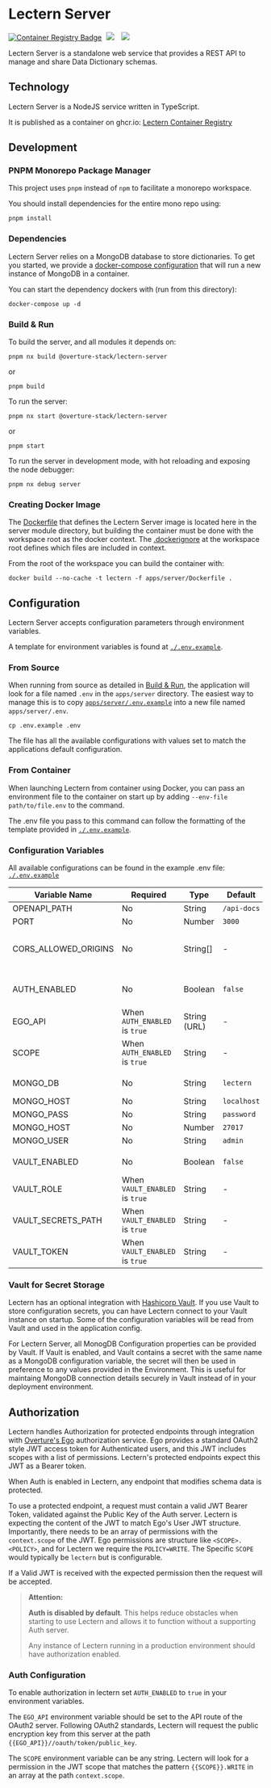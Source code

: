# Lectern Server

[<img alt="Container Registry Badge" src="https://img.shields.io/badge/Docker--Image-ghcr.io-blue?style=for-the-badge&color=blue&cacheSeconds=0" />](https://github.com/overture-stack/lectern/pkgs/container/lectern)
[<img hspace="5" src="https://img.shields.io/badge/chat--with--developers-overture--slack-blue?style=for-the-badge">](http://slack.overture.bio)
[<img hspace="5" src="https://img.shields.io/badge/License-AGPL--3.0-blue?style=for-the-badge">](https://github.com/overture-stack/lectern/blob/develop/LICENSE)

Lectern Server is a standalone web service that provides a REST API to manage and share Data Dictionary schemas.

## Technology

Lectern Server is a NodeJS service written in TypeScript.

It is published as a container on ghcr.io: [Lectern Container Registry](https://github.com/overture-stack/lectern/pkgs/container/lectern)

## Development

### PNPM Monorepo Package Manager
This project uses `pnpm` instead of `npm` to facilitate a monorepo workspace.

You should install dependencies for the entire mono repo using:

```shell
pnpm install
```
### Dependencies

Lectern Server relies on a MongoDB database to store dictionaries. To get you started, we provide a [docker-compose configuration](./docker-compose.yaml) that will run a new instance of MongoDB in a container.

You can start the dependency dockers with (run from this directory):

```shell
docker-compose up -d
```
### Build & Run

To build the server, and all modules it depends on:

```shell
pnpm nx build @overture-stack/lectern-server
```
or
```shell
pnpm build
```

To run the server:

```shell
pnpm nx start @overture-stack/lectern-server
```
or
```shell
pnpm start
```

To run the server in development mode, with hot reloading and exposing the node debugger:

```shell
pnpm nx debug server
```

### Creating Docker Image

The [Dockerfile](./Dockerfile) that defines the Lectern Server image is located here in the server module directory, but building the container must be done with the workspace root as the docker context. The [.dockerignore](../../.dockerignore) at the workspace root defines which files are included in context.

From the root of the workspace you can build the container with:

```shell
docker build --no-cache -t lectern -f apps/server/Dockerfile .
```
## Configuration

Lectern Server accepts configuration parameters through environment variables.

A template for environment variables is found at [`./.env.example`](./.env.example).


### From Source

When running from source as detailed in [Build & Run](#build--run), the application will look for a file named `.env` in the `apps/server` directory. The easiest way to manage this is to copy [`apps/server/.env.example`](./.env.example) into a new file named `apps/server/.env`.

```shell
cp .env.example .env
```

The file has all the available configurations with values set to match the applications default configuration.

### From Container

When launching Lectern from container using Docker, you can pass an environment file to the container on start up by adding `--env-file path/to/file.env` to the command.

The .env file you pass to this command can follow the formatting of the template provided in [`./.env.example`](./.env.example).

### Configuration Variables

All available configurations can be found in the example .env file: [`./.env.example`](./.env.example)

| Variable Name        | Required                       | Type         | Default     | Description                                                                                                                                             |
| -------------------- | ------------------------------ | ------------ | ----------- | ------------------------------------------------------------------------------------------------------------------------------------------------------- |
| OPENAPI_PATH         | No                             | String       | `/api-docs` | Path to Swagger UI with API documentation.                                                                                                              |
| PORT                 | No                             | Number       | `3000`      | Port Lectern Server API will listen to.                                                                                                                 |
| CORS_ALLOWED_ORIGINS | No                             | String[]     | -           | List of domains that will be allowed by CORS. Multiple domains can be listed, separated by commas. Example: `http://localhost:5173,https://example.com` |
|                      |                                |              |             |                                                                                                                                                         |
| AUTH_ENABLED         | No                             | Boolean      | `false`     | Set to `true` to enable Authorization restrictions on all endpoints that modify data. For more details see [Authorization](#authorization).             |
| EGO_API              | When `AUTH_ENABLED` is `true`  | String (URL) | -           | URL to the EGO API root. See [Auth Configuration](#auth-configuration).                                                                                 |
| SCOPE                | When `AUTH_ENABLED` is `true`  | String       | -           | Policy name to look for in JWT Scope. See [Auth Configuration](#auth-configuration).                                                                    |
|                      |                                |              |             |                                                                                                                                                         |
| MONGO_DB             | No                             | String       | `lectern`   | Name of Database to connect with in MongoDB                                                                                                             |
| MONGO_HOST           | No                             | String       | `localhost` | Host of MongoDB                                                                                                                                         |
| MONGO_PASS           | No                             | String       | `password`  | Password used for MongoDB Connection                                                                                                                    |
| MONGO_HOST           | No                             | Number       | `27017`     | Port of MongoDB                                                                                                                                         |
| MONGO_USER           | No                             | String       | `admin`     | User name for MongoDB Connection                                                                                                                        |
|                      |                                |              |             |                                                                                                                                                         |
| VAULT_ENABLED        | No                             | Boolean      | `false`     | Set to true to enable reading secret values from Vault. See [Vault for Secret Storage](#vault-for-secret-storage).                                      |
| VAULT_ROLE           | When `VAULT_ENABLED` is `true` | String       | -           | Role to use for Vault connection, needs permission to read from `VAULT_SECRETS_PATH`                                                                    |
| VAULT_SECRETS_PATH   | When `VAULT_ENABLED` is `true` | String       | -           | Path to location in Vault that holds Lectern relevant secrets                                                                                           |
| VAULT_TOKEN          | When `VAULT_ENABLED` is `true` | String       | -           | Access Token to read from Vault using specified `VAULT_ROLE`                                                                                            |

### Vault for Secret Storage

Lectern has an optional integration with [Hashicorp Vault](https://www.vaultproject.io/). If you use Vault to store configuration secrets, you can have Lectern connect to your Vault instance on startup. Some of the configuration variables will be read from Vault and used in the application config.

For Lectern Server, all MonogDB Configuration properties can be provided by Vault. If Vault is enabled, and Vault contains a secret with the same name as a MongoDB configuration variable, the secret will then be used in preference to any values provided in the Environment. This is useful for maintaing MongoDB connection details securely in Vault instead of in your deployment environment.

## Authorization

Lectern handles Authorization for protected endpoints through integration with [Overture's Ego](https://www.overture.bio/products/ego/) authorization service. Ego provides a standard OAuth2 style JWT access token for Authenticated users, and this JWT includes scopes with a list of permissions. Lectern's protected endpoints expect this JWT as a Bearer token.

When Auth is enabled in Lectern, any endpoint that modifies schema data is protected. 

To use a protected endpoint, a request must contain a valid JWT Bearer Token, validated against the Public Key of the Auth server. Lectern is expecting the content of the JWT to match Ego's User JWT structure. Importantly, there needs to be an array of permissions with the `context.scope` of the JWT. Ego permissions are structure like `<SCOPE>.<POLICY>`, and for Lectern we require the `POLICY=WRITE`. The Specific `SCOPE` would typically be `lectern` but is configurable.

If a Valid JWT is received with the expected permission then the request will be accepted.

> **Attention:**
> 
> **Auth is disabled by default**. This helps reduce obstacles when starting to use Lectern and allows it to function without a supporting Auth server.
>
> Any instance of Lectern running in a production environment should have authorization enabled.

### Auth Configuration

To enable authorization in lectern set `AUTH_ENABLED` to `true` in your environment variables.

The `EGO_API` environment variable should be set to the API route of the OAuth2 server. Following OAuth2 standards, Lectern will request the public encryption key from this server at the path `{{EGO_API}}//oauth/token/public_key`.

The `SCOPE` environment variable can be any string. Lectern will look for a permission in the JWT scope that matches the pattern `{{SCOPE}}.WRITE` in an array at the path `context.scope`.


